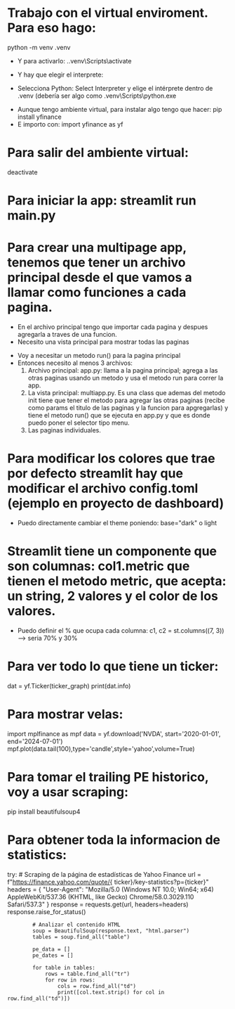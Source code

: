 # Trabajo con el virtual enviroment. Para eso hago:

python -m venv .venv

- Y para activarlo:
  .\.venv\Scripts\activate

* Y hay que elegir el interprete:

- Selecciona Python: Select Interpreter y elige el intérprete dentro de .venv (debería ser algo como .venv\Scripts\python.exe

* Aunque tengo ambiente virtual, para instalar algo tengo que hacer:
  pip install yfinance
* E importo con:
  import yfinance as yf

# Para salir del ambiente virtual:

deactivate

# Para iniciar la app: streamlit run main.py

# Para crear una multipage app, tenemos que tener un archivo principal desde el que vamos a llamar como funciones a cada pagina.

- En el archivo principal tengo que importar cada pagina y despues agregarla a traves de una funcion.
- Necesito una vista principal para mostrar todas las paginas

* Voy a necesitar un metodo run() para la pagina principal
* Entonces necesito al menos 3 archivos:
  1. Archivo principal: app.py: llama a la pagina principal; agrega a las otras paginas usando un metodo y usa el metodo run para correr la app.
  2. La vista principal: multiapp.py. Es una class que ademas del metodo init tiene que tener el metodo para agregar las otras paginas (recibe como params el titulo de las paginas y la funcion para apgregarlas) y tiene el metodo run() que se ejecuta en app.py y que es donde puedo poner el selector tipo menu.
  3. Las paginas individuales.

# Para modificar los colores que trae por defecto streamlit hay que modificar el archivo config.toml (ejemplo en proyecto de dashboard)

- Puedo directamente cambiar el theme poniendo: base="dark" o light

# Streamlit tiene un componente que son columnas: col1.metric que tienen el metodo metric, que acepta: un string, 2 valores y el color de los valores.

- Puedo definir el % que ocupa cada columna: c1, c2 = st.columns((7, 3)) --> seria 70% y 30%

# Para ver todo lo que tiene un ticker:

dat = yf.Ticker(ticker_graph)
print(dat.info)

# Para mostrar velas:

import mplfinance as mpf
data = yf.download('NVDA', start='2020-01-01', end='2024-07-01')
mpf.plot(data.tail(100),type='candle',style='yahoo',volume=True)

# Para tomar el trailing PE historico, voy a usar scraping:

pip install beautifulsoup4

# Para obtener toda la informacion de statistics:

try: # Scraping de la página de estadísticas de Yahoo Finance
url = f"https://finance.yahoo.com/quote/{
ticker}/key-statistics?p={ticker}"
headers = {
"User-Agent": "Mozilla/5.0 (Windows NT 10.0; Win64; x64) AppleWebKit/537.36 (KHTML, like Gecko) Chrome/58.0.3029.110 Safari/537.3"
}
response = requests.get(url, headers=headers)
response.raise_for_status()

            # Analizar el contenido HTML
            soup = BeautifulSoup(response.text, "html.parser")
            tables = soup.find_all("table")

            pe_data = []
            pe_dates = []

            for table in tables:
                rows = table.find_all("tr")
                for row in rows:
                    cols = row.find_all("td")
                    print([col.text.strip() for col in row.find_all("td")])
